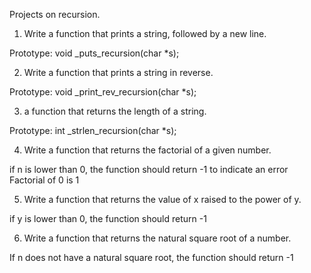 Projects on recursion.

1. Write a function that prints a string, followed by a new line.

Prototype: void _puts_recursion(char *s);

2. Write a function that prints a string in reverse.

Prototype: void _print_rev_recursion(char *s);

3.  a function that returns the length of a string.

Prototype: int _strlen_recursion(char *s);

4. Write a function that returns the factorial of a given number.

if n is lower than 0, the function should return -1 to indicate an error
Factorial of 0 is 1


5. Write a function that returns the value of x raised to the power of y.

if y is lower than 0, the function should return -1

6. Write a function that returns the natural square root of a number.


If n does not have a natural square root, the function should return -1